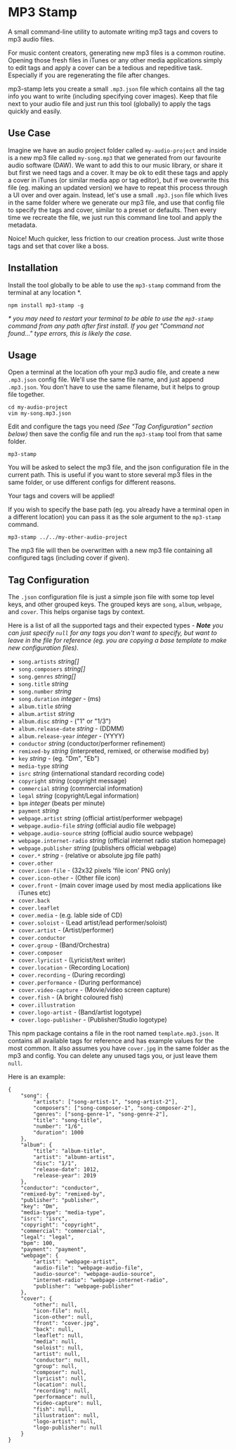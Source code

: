 # MP3 Stamp

A small command-line utility to automate writing mp3 tags and covers to mp3 audio files.

For music content creators, generating new mp3 files is a common routine. Opening those fresh files in iTunes or any other media applications simply to edit tags and apply a cover can be a tedious and repeditive task. Especially if you are regenerating the file after changes.

mp3-stamp lets you create a small `.mp3.json` file which contains all the tag info you want to write (including specifying cover images). Keep that file next to your audio file and just run this tool (globally) to apply the tags quickly and easily.

## Use Case

Imagine we have an audio project folder called `my-audio-project` and inside is a new mp3 file called `my-song.mp3` that we generated from our favourite audio software (DAW). We want to add this to our music library, or share it but first we need tags and a cover. It may be ok to edit these tags and apply a cover in iTunes (or similar media app or tag editor), but if we overwrite this file (eg. making an updated version) we have to repeat this process through a UI over and over again. Instead, let's use a small `.mp3.json` file which lives in the same folder where we generate our mp3 file, and use that config file to specify the tags and cover, similar to a preset or defaults. Then every time we recreate the file, we just run this command line tool and apply the metadata.

Noice! Much quicker, less friction to our creation process. Just write those tags and set that cover like a boss.

## Installation

Install the tool globally to be able to use the `mp3-stamp` command from the terminal at any location *.

```
npm install mp3-stamp -g
```

*\* you may need to restart your terminal to be able to use the `mp3-stamp` command from any path after first install. If you get "Command not found..." type errors, this is likely the case.*

## Usage

Open a terminal at the location ofh your mp3 audio file, and create a new `.mp3.json` config file. We'll use the same file name, and just append `.mp3.json`. You don't have to use the same filename, but it helps to group file together.

```
cd my-audio-project
vim my-song.mp3.json
```

Edit and configure the tags you need *(See "Tag Configuration" section below)* then save the config file and run the `mp3-stamp` tool from that same folder.

```
mp3-stamp
```

You will be asked to select the mp3 file, and the json configuration file in the current path. This is useful if you want to store several mp3 files in the same folder, or use different configs for different reasons.

Your tags and covers will be applied!

If you wish to specify the base path (eg. you already have a terminal open in a different location) you can pass it as the sole argument to the `mp3-stamp` command.

```
mp3-stamp ../../my-other-audio-project
```

The mp3 file will then be overwritten with a new mp3 file containing all configured tags (including cover if given).

## Tag Configuration

The `.json` configuration file is just a simple json file with some top level keys, and other grouped keys. The grouped keys are `song`, `album`, `webpage`, and `cover`. This helps organise tags by context.

Here is a list of all the supported tags and their expected types *- **Note** you can just specify `null` for any tags you don't want to specify, but want to leave in the file for reference (eg. you are copying a base template to make new configuration files).*

* `song.artists` *string[]*
* `song.composers` *string[]*
* `song.genres` *string[]*
* `song.title` *string*
* `song.number` *string*
* `song.duration` *integer* - (ms)
* `album.title` *string*
* `album.artist` *string*
* `album.disc` *string* - ("1" or "1/3")
* `album.release-date` *string* - (DDMM)
* `album.release-year` *integer* - (YYYY)
* `conductor` *string* (conductor/performer refinement)
* `remixed-by` *string* (interpreted, remixed, or otherwise modified by)
* `key` *string* - (eg. "Dm", "Eb")
* `media-type` *string*
* `isrc` *string* (international standard recording code)
* `copyright` *string* (copyright message)
* `commercial` *string* (commercial information)
* `legal` *string* (copyright/Legal information)
* `bpm` *integer* (beats per minute)
* `payment` *string*
* `webpage.artist` *string* (official artist/performer webpage)
* `webpage.audio-file` *string* (official audio file webpage)
* `webpage.audio-source` *string* (official audio source webpage)
* `webpage.internet-radio` *string* (official internet radio station homepage)
* `webpage.publisher` *string* (publishers official webpage)
* `cover.*` *string* - (relative or absolute jpg file path)
* `cover.other`
* `cover.icon-file` - (32x32 pixels 'file icon' PNG only)
* `cover.icon-other` - (Other file icon)
* `cover.front` - (main cover image used by most media applications like iTunes etc)
* `cover.back`
* `cover.leaflet`
* `cover.media` - (e.g. lable side of CD)
* `cover.soloist` - (Lead artist/lead performer/soloist)
* `cover.artist` - (Artist/performer)
* `cover.conductor`
* `cover.group` - (Band/Orchestra)
* `cover.composer`
* `cover.lyricist` - (Lyricist/text writer)
* `cover.location` - (Recording Location)
* `cover.recording` - (During recording)
* `cover.performance` - (During performance)
* `cover.video-capture` - (Movie/video screen capture)
* `cover.fish` - (A bright coloured fish)
* `cover.illustration`
* `cover.logo-artist` - (Band/artist logotype)
* `cover.logo-publisher` - (Publisher/Studio logotype)

This npm package contains a file in the root named `template.mp3.json`. It contains all available tags for reference and has example values for the most common. It also assumes you have `cover.jpg` in the same folder as the mp3 and config. You can delete any unused tags you, or just leave them `null`.

Here is an example:

```
{
    "song": {
        "artists": ["song-artist-1", "song-artist-2"],
        "composers": ["song-composer-1", "song-composer-2"],
        "genres": ["song-genre-1", "song-genre-2"],
        "title": "song-title",
        "number": "1/6",
        "duration": 1000
    },
    "album": {
        "title": "album-title",
        "artist": "albumn-artist",
        "disc": "1/1",
        "release-date": 1012,
        "release-year": 2019
    },
    "conductor": "conductor",
    "remixed-by": "remixed-by",
    "publisher": "publisher",
    "key": "Dm",
    "media-type": "media-type",
    "isrc": "isrc",
    "copyright": "copyright",
    "commercial": "commercial",
    "legal": "legal",
    "bpm": 100,
    "payment": "payment",
    "webpage": {
        "artist": "webpage-artist",
        "audio-file": "webpage-audio-file",
        "audio-source": "webpage-audio-source",
        "internet-radio": "webpage-internet-radio",
        "publisher": "webpage-publisher"
    },
    "cover": {
        "other": null,
        "icon-file": null,
        "icon-other": null,
        "front": "cover.jpg",
        "back": null,
        "leaflet": null,
        "media": null,
        "soloist": null,
        "artist": null,
        "conductor": null,
        "group": null,
        "composer": null,
        "lyricist": null,
        "location": null,
        "recording": null,
        "performance": null,
        "video-capture": null,
        "fish": null,
        "illustration": null,
        "logo-artist": null,
        "logo-publisher": null
    }
}
```